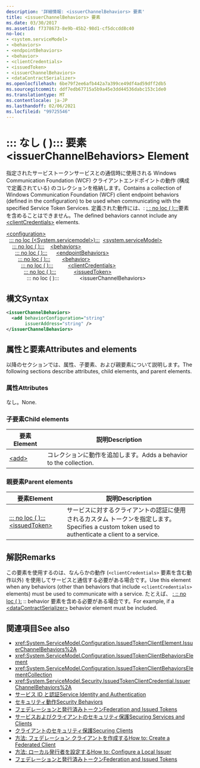 ```yaml
---
description: '詳細情報: <issuerChannelBehaviors> 要素'
title: <issuerChannelBehaviors> 要素
ms.date: 03/30/2017
ms.assetid: f7378673-8e9b-45b2-98d1-cf5dccdd8c40
no-loc:
- <system.serviceModel>
- <behaviors>
- <endpointBehaviors>
- <behavior>
- <clientCredentials>
- <issuedToken>
- <issuerChannelBehaviors>
- <dataContractSerializer>
ms.openlocfilehash: 6be79f2ee6afb442a7a399ce49df4ad59dff2db5
ms.sourcegitcommit: ddf7edb67715a5b9a45e3dd44536dabc153c1de0
ms.translationtype: MT
ms.contentlocale: ja-JP
ms.lasthandoff: 02/06/2021
ms.locfileid: "99725546"
---
```

# <a name="issuerchannelbehaviors-element"></a><span data-ttu-id="47fef-103">\::: なし ( <issuerChannelBehaviors> )::: 要素</span><span class="sxs-lookup"><span data-stu-id="47fef-103">\<issuerChannelBehaviors> Element</span></span>

<span data-ttu-id="47fef-104">指定されたサービストークンサービスとの通信時に使用される Windows Communication Foundation (WCF) クライアントエンドポイントの動作 (構成で定義されている) のコレクションを格納します。</span><span class="sxs-lookup"><span data-stu-id="47fef-104">Contains a collection of Windows Communication Foundation (WCF) client endpoint behaviors (defined in the configuration) to be used when communicating with the specified Service Token Services.</span></span> <span data-ttu-id="47fef-105">定義された動作には、: [ \: : no loc ( <clientCredentials> ):::](clientcredentials.md)要素を含めることはできません。</span><span class="sxs-lookup"><span data-stu-id="47fef-105">The defined behaviors cannot include any [\<clientCredentials>](clientcredentials.md) elements.</span></span>

[\<configuration>](../configuration-element.md)\
<span data-ttu-id="47fef-106">&nbsp;&nbsp;[\::: no loc (<System.servicemodel>):::](system-servicemodel.md)</span><span class="sxs-lookup"><span data-stu-id="47fef-106">&nbsp;&nbsp;[\<system.serviceModel>](system-servicemodel.md)</span></span>\
<span data-ttu-id="47fef-107">&nbsp;&nbsp;&nbsp;&nbsp;[\::: no loc ( <behaviors> ):::](behaviors.md)</span><span class="sxs-lookup"><span data-stu-id="47fef-107">&nbsp;&nbsp;&nbsp;&nbsp;[\<behaviors>](behaviors.md)</span></span>\
<span data-ttu-id="47fef-108">&nbsp;&nbsp;&nbsp;&nbsp;&nbsp;&nbsp;[\::: no loc ( <endpointBehaviors> ):::](endpointbehaviors.md)</span><span class="sxs-lookup"><span data-stu-id="47fef-108">&nbsp;&nbsp;&nbsp;&nbsp;&nbsp;&nbsp;[\<endpointBehaviors>](endpointbehaviors.md)</span></span>\
<span data-ttu-id="47fef-109">&nbsp;&nbsp;&nbsp;&nbsp;&nbsp;&nbsp;&nbsp;&nbsp;[\::: no loc ( <behavior> ):::](behavior-of-endpointbehaviors.md)</span><span class="sxs-lookup"><span data-stu-id="47fef-109">&nbsp;&nbsp;&nbsp;&nbsp;&nbsp;&nbsp;&nbsp;&nbsp;[\<behavior>](behavior-of-endpointbehaviors.md)</span></span>\
<span data-ttu-id="47fef-110">&nbsp;&nbsp;&nbsp;&nbsp;&nbsp;&nbsp;&nbsp;&nbsp;&nbsp;&nbsp;[\::: no loc ( <clientCredentials> ):::](clientcredentials.md)</span><span class="sxs-lookup"><span data-stu-id="47fef-110">&nbsp;&nbsp;&nbsp;&nbsp;&nbsp;&nbsp;&nbsp;&nbsp;&nbsp;&nbsp;[\<clientCredentials>](clientcredentials.md)</span></span>\
<span data-ttu-id="47fef-111">&nbsp;&nbsp;&nbsp;&nbsp;&nbsp;&nbsp;&nbsp;&nbsp;&nbsp;&nbsp;&nbsp;&nbsp;[\::: no loc ( <issuedToken> ):::](issuedtoken.md)</span><span class="sxs-lookup"><span data-stu-id="47fef-111">&nbsp;&nbsp;&nbsp;&nbsp;&nbsp;&nbsp;&nbsp;&nbsp;&nbsp;&nbsp;&nbsp;&nbsp;[\<issuedToken>](issuedtoken.md)</span></span>\
<span data-ttu-id="47fef-112">&nbsp;&nbsp;&nbsp;&nbsp;&nbsp;&nbsp;&nbsp;&nbsp;&nbsp;&nbsp;&nbsp;&nbsp;&nbsp;&nbsp;\::: no loc ( <issuerChannelBehaviors> ):::</span><span class="sxs-lookup"><span data-stu-id="47fef-112">&nbsp;&nbsp;&nbsp;&nbsp;&nbsp;&nbsp;&nbsp;&nbsp;&nbsp;&nbsp;&nbsp;&nbsp;&nbsp;&nbsp;\<issuerChannelBehaviors></span></span>

## <a name="syntax"></a><span data-ttu-id="47fef-113">構文</span><span class="sxs-lookup"><span data-stu-id="47fef-113">Syntax</span></span>

```xml
<issuerChannelBehaviors>
  <add behaviorConfiguration="string"
       issuerAddress="string" />
</issuerChannelBehaviors>
```

## <a name="attributes-and-elements"></a><span data-ttu-id="47fef-114">属性と要素</span><span class="sxs-lookup"><span data-stu-id="47fef-114">Attributes and elements</span></span>

<span data-ttu-id="47fef-115">以降のセクションでは、属性、子要素、および親要素について説明します。</span><span class="sxs-lookup"><span data-stu-id="47fef-115">The following sections describe attributes, child elements, and parent elements.</span></span>

### <a name="attributes"></a><span data-ttu-id="47fef-116">属性</span><span class="sxs-lookup"><span data-stu-id="47fef-116">Attributes</span></span>

<span data-ttu-id="47fef-117">なし。</span><span class="sxs-lookup"><span data-stu-id="47fef-117">None.</span></span>

### <a name="child-elements"></a><span data-ttu-id="47fef-118">子要素</span><span class="sxs-lookup"><span data-stu-id="47fef-118">Child elements</span></span>

|<span data-ttu-id="47fef-119">要素</span><span class="sxs-lookup"><span data-stu-id="47fef-119">Element</span></span>|<span data-ttu-id="47fef-120">説明</span><span class="sxs-lookup"><span data-stu-id="47fef-120">Description</span></span>|
|-------------|-----------------|
|[\<add>](add-of-issuerchannelbehaviors.md)|<span data-ttu-id="47fef-121">コレクションに動作を追加します。</span><span class="sxs-lookup"><span data-stu-id="47fef-121">Adds a behavior to the collection.</span></span>|

### <a name="parent-elements"></a><span data-ttu-id="47fef-122">親要素</span><span class="sxs-lookup"><span data-stu-id="47fef-122">Parent elements</span></span>

|<span data-ttu-id="47fef-123">要素</span><span class="sxs-lookup"><span data-stu-id="47fef-123">Element</span></span>|<span data-ttu-id="47fef-124">説明</span><span class="sxs-lookup"><span data-stu-id="47fef-124">Description</span></span>|
|-------------|-----------------|
|[<span data-ttu-id="47fef-125">\::: no loc ( <issuedToken> ):::</span><span class="sxs-lookup"><span data-stu-id="47fef-125">\<issuedToken></span></span>](issuedtoken.md)|<span data-ttu-id="47fef-126">サービスに対するクライアントの認証に使用されるカスタム トークンを指定します。</span><span class="sxs-lookup"><span data-stu-id="47fef-126">Specifies a custom token used to authenticate a client to a service.</span></span>|

## <a name="remarks"></a><span data-ttu-id="47fef-127">解説</span><span class="sxs-lookup"><span data-stu-id="47fef-127">Remarks</span></span>

<span data-ttu-id="47fef-128">この要素を使用するのは、なんらかの動作 (`<clientCredentials>` 要素を含む動作以外) を使用してサービスと通信する必要がある場合です。</span><span class="sxs-lookup"><span data-stu-id="47fef-128">Use this element when any behaviors (other than behaviors that include `<clientCredentials>` elements) must be used to communicate with a service.</span></span> <span data-ttu-id="47fef-129">たとえば、 [ \: :: no loc ( <dataContractSerializer> ):](datacontractserializer-element.md) :: behavior 要素を含める必要がある場合です。</span><span class="sxs-lookup"><span data-stu-id="47fef-129">For example, if a [\<dataContractSerializer>](datacontractserializer-element.md) behavior element must be included.</span></span>

## <a name="see-also"></a><span data-ttu-id="47fef-130">関連項目</span><span class="sxs-lookup"><span data-stu-id="47fef-130">See also</span></span>

- <xref:System.ServiceModel.Configuration.IssuedTokenClientElement.IssuerChannelBehaviors%2A>
- <xref:System.ServiceModel.Configuration.IssuedTokenClientBehaviorsElement>
- <xref:System.ServiceModel.Configuration.IssuedTokenClientBehaviorsElementCollection>
- <xref:System.ServiceModel.Security.IssuedTokenClientCredential.IssuerChannelBehaviors%2A>
- [<span data-ttu-id="47fef-131">サービス ID と認証</span><span class="sxs-lookup"><span data-stu-id="47fef-131">Service Identity and Authentication</span></span>](../../../wcf/feature-details/service-identity-and-authentication.md)
- [<span data-ttu-id="47fef-132">セキュリティ動作</span><span class="sxs-lookup"><span data-stu-id="47fef-132">Security Behaviors</span></span>](../../../wcf/feature-details/security-behaviors-in-wcf.md)
- [<span data-ttu-id="47fef-133">フェデレーションと発行済みトークン</span><span class="sxs-lookup"><span data-stu-id="47fef-133">Federation and Issued Tokens</span></span>](../../../wcf/feature-details/federation-and-issued-tokens.md)
- [<span data-ttu-id="47fef-134">サービスおよびクライアントのセキュリティ保護</span><span class="sxs-lookup"><span data-stu-id="47fef-134">Securing Services and Clients</span></span>](../../../wcf/feature-details/securing-services-and-clients.md)
- [<span data-ttu-id="47fef-135">クライアントのセキュリティ保護</span><span class="sxs-lookup"><span data-stu-id="47fef-135">Securing Clients</span></span>](../../../wcf/securing-clients.md)
- [<span data-ttu-id="47fef-136">方法: フェデレーション クライアントを作成する</span><span class="sxs-lookup"><span data-stu-id="47fef-136">How to: Create a Federated Client</span></span>](../../../wcf/feature-details/how-to-create-a-federated-client.md)
- [<span data-ttu-id="47fef-137">方法: ローカル発行者を設定する</span><span class="sxs-lookup"><span data-stu-id="47fef-137">How to: Configure a Local Issuer</span></span>](../../../wcf/feature-details/how-to-configure-a-local-issuer.md)
- [<span data-ttu-id="47fef-138">フェデレーションと発行済みトークン</span><span class="sxs-lookup"><span data-stu-id="47fef-138">Federation and Issued Tokens</span></span>](../../../wcf/feature-details/federation-and-issued-tokens.md)

